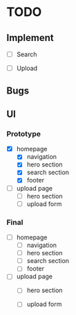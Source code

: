 # TODO

## Implement

- [ ] Search
- [ ] Upload


## Bugs

## UI

### Prototype

- [X] homepage
  - [x] navigation
  - [x] hero section
  - [x] search section
  - [x] footer
- [ ] upload page
  - [ ] hero section
  - [ ] upload form

### Final

- [ ] homepage
  - [ ] navigation
  - [ ] hero section
  - [ ] search section
  - [ ] footer
- [ ] upload page
  - [ ] hero section
  - [ ] upload form
  